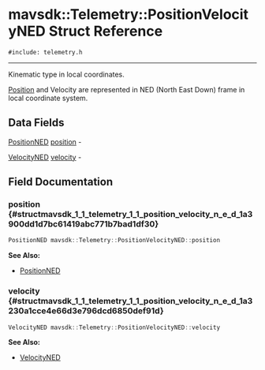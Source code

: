 # mavsdk::Telemetry::PositionVelocityNED Struct Reference
`#include: telemetry.h`

----


Kinematic type in local coordinates. 


[Position](structmavsdk_1_1_telemetry_1_1_position.md) and Velocity are represented in NED (North East Down) frame in local coordinate system. 


## Data Fields


[PositionNED](structmavsdk_1_1_telemetry_1_1_position_n_e_d.md) [position](#structmavsdk_1_1_telemetry_1_1_position_velocity_n_e_d_1a3900dd1d7bc61419abc771b7bad1df30)  -

[VelocityNED](structmavsdk_1_1_telemetry_1_1_velocity_n_e_d.md) [velocity](#structmavsdk_1_1_telemetry_1_1_position_velocity_n_e_d_1a3230a1cce4e66d3e796dcd6850def91d)  -


## Field Documentation


### position {#structmavsdk_1_1_telemetry_1_1_position_velocity_n_e_d_1a3900dd1d7bc61419abc771b7bad1df30}

```cpp
PositionNED mavsdk::Telemetry::PositionVelocityNED::position
```


**See Also:**
- [PositionNED](structmavsdk_1_1_telemetry_1_1_position_n_e_d.md)


### velocity {#structmavsdk_1_1_telemetry_1_1_position_velocity_n_e_d_1a3230a1cce4e66d3e796dcd6850def91d}

```cpp
VelocityNED mavsdk::Telemetry::PositionVelocityNED::velocity
```


**See Also:**
- [VelocityNED](structmavsdk_1_1_telemetry_1_1_velocity_n_e_d.md)

